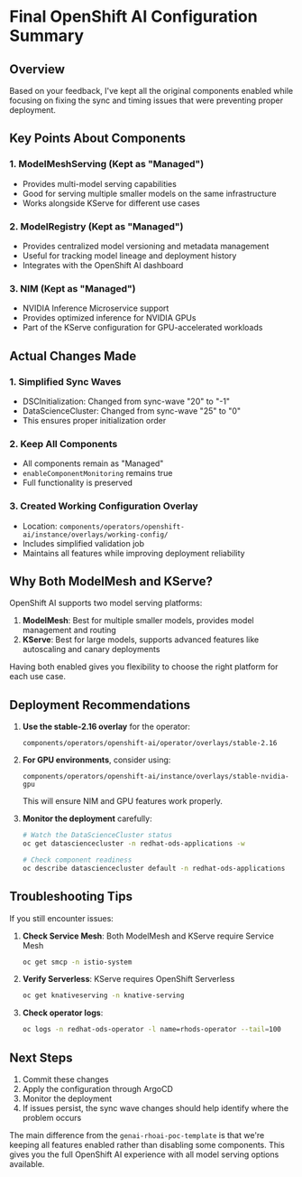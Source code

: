 # Final OpenShift AI Configuration Summary

## Overview
Based on your feedback, I've kept all the original components enabled while focusing on fixing the sync and timing issues that were preventing proper deployment.

## Key Points About Components

### 1. **ModelMeshServing** (Kept as "Managed")
- Provides multi-model serving capabilities
- Good for serving multiple smaller models on the same infrastructure
- Works alongside KServe for different use cases

### 2. **ModelRegistry** (Kept as "Managed")
- Provides centralized model versioning and metadata management
- Useful for tracking model lineage and deployment history
- Integrates with the OpenShift AI dashboard

### 3. **NIM** (Kept as "Managed")
- NVIDIA Inference Microservice support
- Provides optimized inference for NVIDIA GPUs
- Part of the KServe configuration for GPU-accelerated workloads

## Actual Changes Made

### 1. **Simplified Sync Waves**
- DSCInitialization: Changed from sync-wave "20" to "-1"
- DataScienceCluster: Changed from sync-wave "25" to "0"
- This ensures proper initialization order

### 2. **Keep All Components**
- All components remain as "Managed"
- `enableComponentMonitoring` remains true
- Full functionality is preserved

### 3. **Created Working Configuration Overlay**
- Location: `components/operators/openshift-ai/instance/overlays/working-config/`
- Includes simplified validation job
- Maintains all features while improving deployment reliability

## Why Both ModelMesh and KServe?

OpenShift AI supports two model serving platforms:
1. **ModelMesh**: Best for multiple smaller models, provides model management and routing
2. **KServe**: Best for large models, supports advanced features like autoscaling and canary deployments

Having both enabled gives you flexibility to choose the right platform for each use case.

## Deployment Recommendations

1. **Use the stable-2.16 overlay** for the operator:
   ```
   components/operators/openshift-ai/operator/overlays/stable-2.16
   ```

2. **For GPU environments**, consider using:
   ```
   components/operators/openshift-ai/instance/overlays/stable-nvidia-gpu
   ```
   This will ensure NIM and GPU features work properly.

3. **Monitor the deployment** carefully:
   ```bash
   # Watch the DataScienceCluster status
   oc get datasciencecluster -n redhat-ods-applications -w
   
   # Check component readiness
   oc describe datasciencecluster default -n redhat-ods-applications
   ```

## Troubleshooting Tips

If you still encounter issues:

1. **Check Service Mesh**: Both ModelMesh and KServe require Service Mesh
   ```bash
   oc get smcp -n istio-system
   ```

2. **Verify Serverless**: KServe requires OpenShift Serverless
   ```bash
   oc get knativeserving -n knative-serving
   ```

3. **Check operator logs**:
   ```bash
   oc logs -n redhat-ods-operator -l name=rhods-operator --tail=100
   ```

## Next Steps

1. Commit these changes
2. Apply the configuration through ArgoCD
3. Monitor the deployment
4. If issues persist, the sync wave changes should help identify where the problem occurs

The main difference from the `genai-rhoai-poc-template` is that we're keeping all features enabled rather than disabling some components. This gives you the full OpenShift AI experience with all model serving options available.